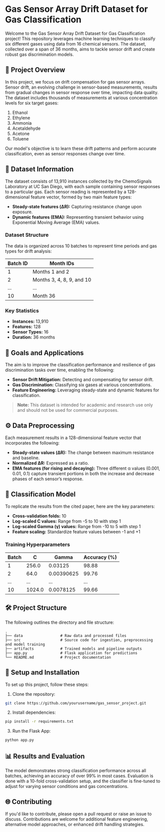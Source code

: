 # Gas Sensor Array Drift Dataset for Gas Classification

Welcome to the Gas Sensor Array Drift Dataset for Gas Classification project! This repository leverages machine learning techniques to classify six different gases using data from 16 chemical sensors. The dataset, collected over a span of 36 months, aims to tackle sensor drift and create robust gas discrimination models.

## 🧬 Project Overview
In this project, we focus on drift compensation for gas sensor arrays. Sensor drift, an evolving challenge in sensor-based measurements, results from gradual changes in sensor response over time, impacting data quality. The dataset includes thousands of measurements at various concentration levels for six target gases:

1. Ethanol  
2. Ethylene  
3. Ammonia  
4. Acetaldehyde  
5. Acetone  
6. Toluene  

Our model's objective is to learn these drift patterns and perform accurate classification, even as sensor responses change over time.

## 📂 Dataset Information
The dataset consists of 13,910 instances collected by the ChemoSignals Laboratory at UC San Diego, with each sample containing sensor responses to a particular gas. Each sensor reading is represented by a 128-dimensional feature vector, formed by two main feature types:

- **Steady-state features (ΔR):** Capturing resistance change upon exposure.
- **Dynamic features (EMA):** Representing transient behavior using Exponential Moving Average (EMA) values.

### Dataset Structure
The data is organized across 10 batches to represent time periods and gas types for drift analysis:

| Batch ID | Month IDs |
|----------|-----------|
| 1        | Months 1 and 2 |
| 2        | Months 3, 4, 8, 9, and 10 |
| ...      | ...       |
| 10       | Month 36  |

### Key Statistics
- **Instances:** 13,910  
- **Features:** 128  
- **Sensor Types:** 16  
- **Duration:** 36 months  

## 🚀 Goals and Applications
The aim is to improve the classification performance and resilience of gas discrimination tasks over time, enabling the following:

- **Sensor Drift Mitigation:** Detecting and compensating for sensor drift.
- **Gas Discrimination:** Classifying six gases at various concentrations.
- **Feature Engineering:** Leveraging steady-state and dynamic features for classification.

> **Note:** This dataset is intended for academic and research use only and should not be used for commercial purposes.

## ⚙️ Data Preprocessing
Each measurement results in a 128-dimensional feature vector that incorporates the following:

- **Steady-state values (ΔR):** The change between maximum resistance and baseline.
- **Normalized ΔR:** Expressed as a ratio.
- **EMA features (for rising and decaying):** Three different α values (0.001, 0.01, 0.1) capture transient portions in both the increase and decrease phases of each sensor’s response.

## 🧩 Classification Model
To replicate the results from the cited paper, here are the key parameters:

- **Cross-validation folds:** 10  
- **Log-scaled C values:** Range from -5 to 10 with step 1  
- **Log-scaled Gamma (γ) values:** Range from -10 to 5 with step 1  
- **Feature scaling:** Standardize feature values between -1 and +1  

### Training Hyperparameters

| Batch | C    | Gamma      | Accuracy (%) |
|-------|------|------------|--------------|
| 1     | 256.0| 0.03125    | 98.88        |
| 2     | 64.0 | 0.00390625 | 99.76        |
| ...   | ...  | ...        | ...          |
| 10    | 1024.0 | 0.0078125 | 99.66       |

## 🛠️ Project Structure
The following outlines the directory and file structure:

```plaintext
.
├── data                 # Raw data and processed files
├── src                  # Source code for ingestion, preprocessing and model training
├── artifacts            # Trained models and pipeline outputs
├── app.py               # Flask application for predictions
└── README.md            # Project documentation
```

## 🔧 Setup and Installation

To set up this project, follow these steps:

1. Clone the repository:

```bash 
git clone https://github.com/yourusername/gas_sensor_project.git

```

2. Install dependencies:

```bash 
pip install -r requirements.txt

```

3. Run the Flask App:

```bash
python app.py

```

## 📊 Results and Evaluation

The model demonstrates strong classification performance across all batches, achieving an accuracy of over 99% in most cases. Evaluation is done with a 10-fold cross-validation setup, and the classifier is fine-tuned to adjust for varying sensor conditions and gas concentrations.

## 🌐 Contributing
If you'd like to contribute, please open a pull request or raise an issue to discuss. Contributions are welcome for additional feature engineering, alternative model approaches, or enhanced drift handling strategies.